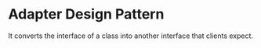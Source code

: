 # Adapter Design Pattern

It converts the interface of a class into another interface that clients expect.
